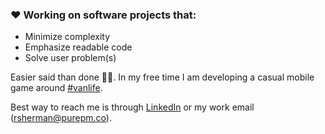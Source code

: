 ### ❤️ Working on software projects that:
- Minimize complexity
- Emphasize readable code
- Solve user problem(s)

Easier said than done 🤷‍♂️. In my free time I am developing a casual mobile game around [#vanlife](https://www.vanlifegame.com).

Best way to reach me is through [LinkedIn](https://www.linkedin.com/in/reidsherman/) or my work email (rsherman@purepm.co). 
